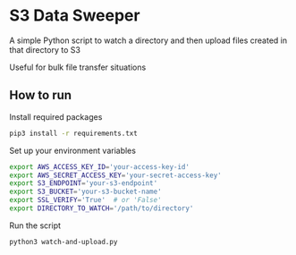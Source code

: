 # S3 Data Sweeper
A simple Python script to watch a directory and then upload files created in that directory to S3

Useful for bulk file transfer situations

## How to run
Install required packages
```bash
pip3 install -r requirements.txt
```

Set up your environment variables
```bash
export AWS_ACCESS_KEY_ID='your-access-key-id'
export AWS_SECRET_ACCESS_KEY='your-secret-access-key'
export S3_ENDPOINT='your-s3-endpoint'
export S3_BUCKET='your-s3-bucket-name'
export SSL_VERIFY='True'  # or 'False'
export DIRECTORY_TO_WATCH='/path/to/directory'
```

Run the script
```bash
python3 watch-and-upload.py
```